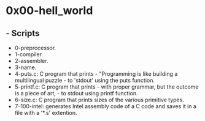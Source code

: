 # 0x00-hell_world
## - Scripts
- 0-preprocessor.
- 1-compiler.
- 2-assembler.
- 3-name.
- 4-puts.c: C program that prints - "Programming is like building a multilingual puzzle - to 'stdout' using the puts function.
- 5-printf.c: C program that prints - with proper grammar, but the outcome is a piece of art, - to stdout using printf function.
- 6-size.c: C program that prints sizes of the various primitive types.
- 7-100-intel: generates Intel assembly code of a C code and saves it in a file with a '*.s' extention.

